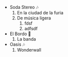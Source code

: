* Soda Stereo :notes:
    1. En la ciudad de la furia
    2. De música ligera
        1. fdsf
        2. adfsdf
* El Bordo :musical_note:
    1. La banda
* Oasis :notes:
    1. Wonderwall


